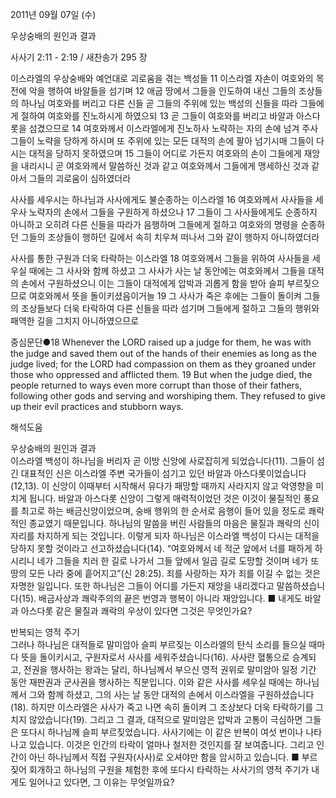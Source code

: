 2011년 09월 07일 (수)

우상숭배의 원인과 결과



사사기 2:11 - 2:19 / 새찬송가 295 장


이스라엘의 우상숭배와 예언대로 괴로움을 겪는 백성들
11 이스라엘 자손이 여호와의 목전에 악을 행하여 바알들을 섬기며 12 애굽 땅에서 그들을 인도하여 내신 그들의 조상들의 하나님 여호와를 버리고 다른 신들 곧 그들의 주위에 있는 백성의 신들을 따라 그들에게 절하여 여호와를 진노하시게 하였으되 13 곧 그들이 여호와를 버리고 바알과 아스다롯을 섬겼으므로 14 여호와께서 이스라엘에게 진노하사 노략하는 자의 손에 넘겨 주사 그들이 노략을 당하게 하시며 또 주위에 있는 모든 대적의 손에 팔아 넘기시매 그들이 다시는 대적을 당하지 못하였으며 15 그들이 어디로 가든지 여호와의 손이 그들에게 재앙을 내리시니 곧 여호와께서 말씀하신 것과 같고 여호와께서 그들에게 맹세하신 것과 같아서 그들의 괴로움이 심하였더라

사사를 세우시는 하나님과 사사에게도 불순종하는 이스라엘
16 여호와께서 사사들을 세우사 노략자의 손에서 그들을 구원하게 하셨으나 17 그들이 그 사사들에게도 순종하지 아니하고 오히려 다른 신들을 따라가 음행하며 그들에게 절하고 여호와의 명령을 순종하던 그들의 조상들이 행하던 길에서 속히 치우쳐 떠나서 그와 같이 행하지 아니하였더라

사사를 통한 구원과 더욱 타락하는 이스라엘
18 여호와께서 그들을 위하여 사사들을 세우실 때에는 그 사사와 함께 하셨고 그 사사가 사는 날 동안에는 여호와께서 그들을 대적의 손에서 구원하셨으니 이는 그들이 대적에게 압박과 괴롭게 함을 받아 슬피 부르짖으므로 여호와께서 뜻을 돌이키셨음이거늘 19 그 사사가 죽은 후에는 그들이 돌이켜 그들의 조상들보다 더욱 타락하여 다른 신들을 따라 섬기며 그들에게 절하고 그들의 행위와 패역한 길을 그치지 아니하였으므로


중심문단●18 Whenever the LORD raised up a judge for them, he was with the judge and saved them out of the hands of their enemies as long as the judge lived; for the LORD had compassion on them as they groaned under those who oppressed and afflicted them. 19 But when the judge died, the people returned to ways even more corrupt than those of their fathers, following other gods and serving and worshiping them. They refused to give up their evil practices and stubborn ways.

해석도움





우상숭배의 원인과 결과  
이스라엘 백성이 하나님을 버리자 곧 이방 신앙에 사로잡히게 되었습니다(11). 그들이 섬긴 대표적인 신은 이스라엘 주변 국가들이 섬기고 있던 바알과 아스다롯이었습니다(12,13). 이 신앙이 이때부터 시작해서 유다가 패망할 때까지 사라지지 않고 악영향을 미치게 됩니다. 바알과 아스다롯 신앙이 그렇게 매력적이었던 것은 이것이 물질적인 풍요를 최고로 하는 배금신앙이었으며, 숭배 행위의 한 순서로 음행이 들어 있을 정도로 쾌락적인 종교였기 때문입니다. 하나님의 말씀을 버린 사람들의 마음은 물질과 쾌락의 신이 자리를 차지하게 되는 것입니다. 이렇게 되자 하나님은 이스라엘 백성이 다시는 대적을 당하지 못할 것이라고 선고하셨습니다(14). “여호와께서 네 적군 앞에서 너를 패하게 하시리니 네가 그들을 치러 한 길로 나가서 그들 앞에서 일곱 길로 도망할 것이며 네가 또 땅의 모든 나라 중에 흩어지고”(신 28:25). 죄를 사랑하는 자가 죄를 이길 수 없는 것은 자명한 일입니다. 또한 하나님은 그들이 어디를 가든지 재앙을 내리겠다고 말씀하셨습니다(15). 배금사상과 쾌락주의의 끝은 번영과 행복이 아니라 재앙입니다.
■ 내게도 바알과 아스다롯 같은 물질과 쾌락의 우상이 있다면 그것은 무엇인가요?

반복되는 영적 주기  
그러나 하나님은 대적들로 말미암아 슬피 부르짖는 이스라엘의 탄식 소리를 들으실 때마다 뜻을 돌이키시고, 구원자로서 사사를 세워주셨습니다(16). 사사란 혈통으로 승계되고, 전권을 행사하는 왕과는 달리, 하나님께서 부으신 영적 권위로 말미암아 일정 기간 동안 재판권과 군사권을 행사하는 직분입니다. 이와 같은 사사를 세우실 때에는 하나님께서 그와 함께 하셨고, 그의 사는 날 동안 대적의 손에서 이스라엘을 구원하셨습니다(18). 하지만 이스라엘은 사사가 죽고 나면 속히 돌이켜 그 조상보다 더욱 타락하기를 그치지 않았습니다(19). 그리고 그 결과, 대적으로 말미암은 압박과 고통이 극심하면 그들은 또다시 하나님께 슬피 부르짖었습니다. 사사기에는 이 같은 반복이 여섯 번이나 나타나고 있습니다. 이것은 인간의 타락이 얼마나 철저한 것인지를 잘 보여줍니다. 그리고 인간이 아닌 하나님께서 직접 구원자(사사)로 오셔야만 함을 암시하고 있습니다.
■ 부르짖어 회개하고 하나님의 구원을 체험한 후에 또다시 타락하는 사사기의 영적 주기가 내게도 일어나고 있다면, 그 이유는 무엇일까요?